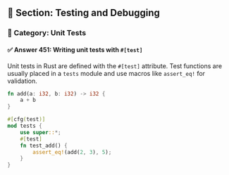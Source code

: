 ## 📘 Section: Testing and Debugging  
### 🔹 Category: Unit Tests  
#### ✅ Answer 451: Writing unit tests with `#[test]`

Unit tests in Rust are defined with the `#[test]` attribute. Test functions are usually placed in a `tests` module and use macros like `assert_eq!` for validation.

```rust
fn add(a: i32, b: i32) -> i32 {
    a + b
}

#[cfg(test)]
mod tests {
    use super::*;
    #[test]
    fn test_add() {
        assert_eq!(add(2, 3), 5);
    }
}
```
